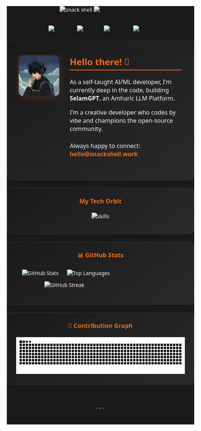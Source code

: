 <div align="center" style="font-family: 'Segoe UI', 'Helvetica Neue', 'Arial', sans-serif; color: #F5F5F5; background-color: #1A1A1A;">

  <img src="https://capsule-render.vercel.app/api?type=transparent&fontColor=f46c18&fontSize=70&fontAlignY=45&text=SNACK%20SHELL&stroke=f46c18&strokeWidth=2&height=180&animation=scaleIn" alt="snack shell"/>

  <a href="https://git.io/typing-svg">
    <img src="https://readme-typing-svg.demolab.com?font=JetBrains+Mono&size=24&duration=2500&pause=1000&color=f46c18&center=true&vCenter=true&width=700&lines=AI%20and%20ML%20Engineer;Building%20SelamGPT%20%7C%20Amharic%20LLM" alt="typing animation"/>
  </a>
  <br><br>

  <p>
    <a href="https://snackshell.work"><img src="https://img.shields.io/badge/snackshell.work-1A1A1A?style=for-the-badge&logo=vercel&logoColor=f46c18" alt="portfolio"></a>
    <a href="https://linkedin.com/in/snackshell"><img src="https://img.shields.io/badge/LinkedIn-1A1A1A?style=for-the-badge&logo=linkedin&logoColor=f46c18" alt="linkedin"></a>
    <a href="https://t.me/snackshell"><img src="https://img.shields.io/badge/Telegram-1A1A1A?style=for-the-badge&logo=telegram&logoColor=f46c18" alt="telegram"></a>
    <a href="mailto:hello@snackshell.work"><img src="https://img.shields.io/badge/Email-1A1A1A?style=for-the-badge&logo=gmail&logoColor=f46c18" alt="email"></a>
  </p>

  <!-- 
    --- CARD: ABOUT ME ---
    shadcn-inspired card layout
  -->
  <div style="background: linear-gradient(145deg, #1A1A1A, #2A2A2A); border-radius: 12px; border: 1px solid #333; padding: 24px; max-width: 900px; margin: 20px auto; box-sizing: border-box; text-align: left; box-shadow: 0 4px 6px rgba(0, 0, 0, 0.1);">
    <table border="0" cellpadding="0" cellspacing="0" width="100%">
      <tr>
        <td width="30%" valign="top" align="center" style="padding-right: 20px;">
          <img src="snackshell-logo.jpg"
               width="200"
               style="border-radius:12px; box-shadow:0 0 20px #f46c1840;"
               alt="Snack Shell Profile"/>
        </td>
        <!-- Text Column -->
        <td width="70%" valign="top" style="color: #F5F5F5; font-size: 16px;">
          <h2 style="color:#f46c18; margin-top: 0; padding-bottom: 5px; border-bottom: 2px solid #f46c18;">Hello there! 👋</h2>
          <p style="margin-bottom: 16px;">As a self-taught AI/ML developer, I'm currently deep in the code, building <strong>SelamGPT</strong>, an Amharic LLM Platform.</p>
          <p style="margin-bottom: 16px;">I'm a creative developer who codes by vibe and champions the open-source community.</p>
          <p style="margin-top: 24px;">Always happy to connect: <a href="mailto:hello@snackshell.work" style="color: #f46c18; text-decoration:none; font-weight:bold;">hello@snackshell.work</a></p>
        </td>
      </tr>
    </table>
  </div>

  <!-- 
    --- CARD: TECH ORBIT ---
  -->
  <div style="background: linear-gradient(145deg, #1A1A1A, #2A2A2A); border-radius: 12px; border: 1px solid #333; padding: 24px; max-width: 900px; margin: 20px auto; box-sizing: border-box; text-align: center; box-shadow: 0 4px 6px rgba(0, 0, 0, 0.1);">
    <h3 style="color:#f46c18; margin-top:0; margin-bottom: 20px;">My Tech Orbit</h3>
    <p>
      <img src="https://skillicons.dev/icons?i=py,fastapi,js,ts,react,nextjs,nodejs,docker,supabase,firebase&perline=10&theme=dark" alt="skills" />
    </p>
  </div>

  <!--
    --- CARD: GITHUB CONSTELLATION ---
  -->
  <div style="background: linear-gradient(145deg, #1A1A1A, #2A2A2A); border-radius: 12px; border: 1px solid #333; padding: 24px; max-width: 900px; margin: 20px auto; box-sizing: border-box; text-align: center; box-shadow: 0 4px 6px rgba(0, 0, 0, 0.1);">
    <h3 style="color:#f46c18; margin-top:0; margin-bottom: 20px;">📊 GitHub Stats</h3>
    <table border="0" cellpadding="10" cellspacing="0" width="100%">
      <tr>
        <td valign="top" width="50%">
          <img src="https://github-readme-stats.vercel.app/api?username=snackshell&show_icons=true&theme=vue-dark&hide_border=true&include_all_commits=true&count_private=true" alt="GitHub Stats" width="100%"/>
        </td>
        <td valign="top" width="50%">
          <img src="https://github-readme-stats.vercel.app/api/top-langs/?username=snackshell&layout=compact&theme=vue-dark&hide_border=true&langs_count=10" alt="Top Languages" width="100%"/>
        </td>
      </tr>
      <tr>
        <td colspan="2" align="center" style="padding-top: 10px;">
          <img width="100%" src="https://streak-stats.demolab.com/?user=snackshell&theme=github-dark&hide_border=true" alt="GitHub Streak"/>
        </td>
      </tr>
    </table>
  </div>

  <!-- 
    --- CARD: CONTRIBUTION GRAPH ---
  -->
  <div style="background: linear-gradient(145deg, #1A1A1A, #2A2A2A); border-radius: 12px; border: 1px solid #333; padding: 24px; max-width: 900px; margin: 20px auto; box-sizing: border-box; text-align: center; box-shadow: 0 4px 6px rgba(0, 0, 0, 0.1);">
    <h3 style="color:#f46c18; margin-top:0; margin-bottom: 20px;">🐍 Contribution Graph</h3>
    <img src="https://raw.githubusercontent.com/snackshell/snackshell/output/github-contribution-grid-snake-dark.svg" alt="Snake animation" style="max-width: 100%;">
  </div>

  <!-- Footer -->
  <div style="padding: 20px 0; text-align: center;">
    <p style="font-size: 14px; color: #888;">
      • • •
    </p>
  </div>

</div>
